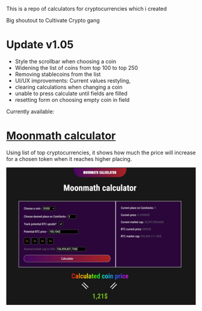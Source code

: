 This is a repo of calculators for cryptocurrencies which i created

Big shoutout to Cultivate Crypto gang

# Update v1.05
- Style the scrollbar when choosing a coin 
- Widening the list of coins from top 100 to top 250 
- Removing stablecoins from the list
- UI/UX improvements: Current values restyling, 
- clearing calculations when changing a coin
- unable to press calculate until fields are filled
- resetting form on choosing empty coin in field

Currently available:
# [Moonmath calculator](https://tactikalmakiroll.github.io/Moonmath/)
Using list of top cryptocurrencies, it shows how much the price will increase for a chosen token when it reaches higher placing.

![Picture of a moonmath calculator](ReadMe/Moonmath.jpg)

